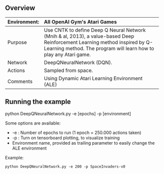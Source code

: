 ## Overview

|Environment:     |All OpenAI Gym's Atari Games
|:---------|:---
|Purpose   |Use CNTK to define Deep Q Neural Network (Mnih & al, 2013), a value-based Deep Reinforcement Learning method inspired by Q-Learning method. The program will learn how to play any Atari game.
|Network   |DeepQNeuralNetwork (DQN).
|Actions  |Sampled from space.
|Comments |Using Dynamic Atari Learning Environment (ALE)

## Running the example

python DeepQNeuralNetwork.py -e [epochs] -p [environment]

Some options are available: 

- -e : Number of epochs to run (1 epoch = 250.000 actions taken)
- -p : Turn on tensorboard plotting, to visualize training
- Environment name, provided as trailing parameter to easily change the ALE environment
 
 Example:
 
 `
 python DeepQNeuralNetwork.py -e 200 -p SpaceInvaders-v0
 `
